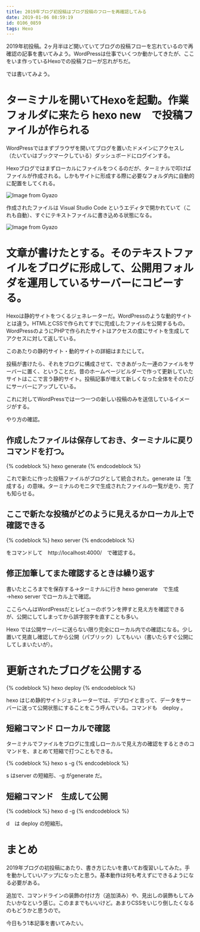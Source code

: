 ```yaml
---
title: 2019年ブログ初投稿はブログ投稿のフローを再確認してみる
date: 2019-01-06 08:59:19
id: 0106_0859
tags: Hexo
---
```


2019年初投稿。2ヶ月半ほど開いていてブログの投稿フローを忘れているので再確認の記事を書いてみよう。WordPressは仕事でいくつか動かしてきたが、ここをいま作っているHexoでの投稿フローが忘れがちだ。
<!--more-->

では書いてみよう。

# ターミナルを開いてHexoを起動。作業フォルダに来たら hexo new　で投稿ファイルが作られる

WordPressではまずブラウザを開いてブログを置いたドメインにアクセスし（たいていはブックマークしている）ダッシュボードにログインする。

Hexoブログではまずローカルにファイルをつくるのだが、ターミナルで叩けばファイルが作成される。しかもサイトに形成する際に必要なフォルダ内に自動的に配置をしてくれる。

![Image from Gyazo](https://i.gyazo.com/cfae6d3a4f0298adcdb3528b994bc1f1.png)

作成されたファイルは Visual Studio Code というエディタで開かれていて（これも自動）、すぐにテキストファイルに書き込める状態になる。

![Image from Gyazo](https://i.gyazo.com/2c162446466ae6bd082f283e4581cc5f.png)

# 文章が書けたとする。そのテキストファイルをブログに形成して、公開用フォルダを運用しているサーバーにコピーする。

Hexoは静的サイトをつくるジェネレーターだ。WordPressのような動的サイトとは違う。HTMLとCSSで作られてすでに完成したファイルを公開するもの。WordPressのようにPHPで作られたサイトはアクセスの度にサイトを生成してアクセスに対して返している。

このあたりの静的サイト・動的サイトの詳細はまたにして。

投稿が書けたら、それをブログに構成させて、できあがった一連のファイルをサーバーに置く、ということだ。昔のホームページビルダーで作って更新していたサイトはここで言う静的サイト。投稿記事が増えて新しくなった全体をそのたびにサーバーにアップしている。

これに対してWordPressでは一つ一つの新しい投稿のみを送信しているイメージがする。

やり方の確認。

## 作成したファイルは保存しておき、ターミナルに戻りコマンドを打つ。

{% codeblock %}
hexo generate
{% endcodeblock %}

これで新たに作った投稿ファイルがブログとして統合された。generate は「生成する」の意味。ターミナルのモニタで生成されたファイルの一覧が走り、完了も知らせる。

## ここで新たな投稿がどのように見えるかローカル上で確認できる

{% codeblock %}
hexo server 
{% endcodeblock %}

をコマンドして　http://localhost:4000/　で確認する。

## 修正加筆してまた確認するときは繰り返す

書いたところまでを保存する→ターミナルに行き hexo generate　で生成→hexo server でローカル上で確認。

ここらへんはWordPressだとレビューのボランを押すと見え方を確認できるが、公開にしてしまってから誤字脱字を直すことも多い。

Hexo では公開サーバーに送らない限り完全にローカル内での確認になる。少し置いて見直し確認してから公開（パブリック）してもいい（書いたらすぐ公開にしてしまいたいが）。

# 更新されたブログを公開する

{% codeblock %}
hexo deploy
{% endcodeblock %}

hexo はじめ静的サイトジェネレーターでは、デプロイと言って、データをサーバーに送って公開状態にすることをこう呼んでいる。コマンドも　deploy 。


## 短縮コマンド ローカルで確認

ターミナルでファイルをブログに生成しローカルで見え方の確認をするときのコマンドを、まとめて短縮で打つこともできる。

{% codeblock %}
hexo s -g
{% endcodeblock %}

s はserver の短縮形、-g がgenerate だ。

## 短縮コマンド　生成して公開

{% codeblock %}
hexo d -g
{% endcodeblock %}

d　は deploy の短縮形。

# まとめ

2019年ブログの初投稿にあたり、書き方じたいを書いてお復習いしてみた。手を動かしていいアップになったと思う。基本動作は何も考えずにできるようになる必要がある。

追加で、コマンドラインの装飾の付け方（追加済み）や、見出しの装飾もしてみたいかなという感じ。このままでもいいけど。あまりCSSをいじり倒したくなるのもどうかと思うので。

今日もう1本記事を書いてみたい。